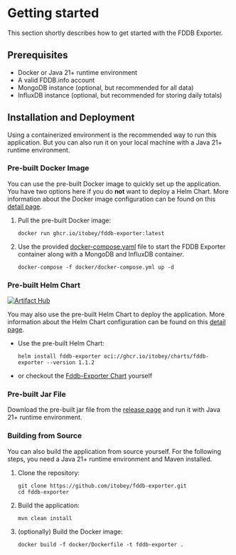 <script setup>
import { useData } from 'vitepress'

const { theme } = useData()
</script>

# Getting started

This section shortly describes how to get started with the FDDB Exporter.

## Prerequisites

- Docker or Java 21+ runtime environment
- A valid FDDB.info account
- MongoDB instance (optional, but recommended for all data)
- InfluxDB instance (optional, but recommended for storing daily totals)

## Installation and Deployment

Using a containerized environment is the recommended way to run this application. But you can also run it on your
local machine with a Java 21+ runtime environment.

### Pre-built Docker Image

You can use the pre-built Docker image to quickly set up the application. You have two options here if you do **not**
want to deploy a Helm Chart.
More information about the Docker image configuration can be found on this [detail page](/details/docker.md).

1. Pull the pre-built Docker image:
   ```
   docker run ghcr.io/itobey/fddb-exporter:latest
   ```

2. Use the provided [docker-compose.yaml](https://github.com/itobey/fddb-exporter/blob/master/docker/docker-compose.yml)
   file to start the FDDB Exporter container along with
   a MongoDB and InfluxDB container.
   ```
   docker-compose -f docker/docker-compose.yml up -d
   ```

### Pre-built Helm Chart

[![Artifact Hub](https://img.shields.io/endpoint?url=https://artifacthub.io/badge/repository/fddb-exporter)](https://artifacthub.io/packages/helm/fddb-exporter/fddb-exporter)

You may also use the pre-built Helm Chart to deploy the application. More information about the Helm Chart
configuration can be found on this [detail page](/details/helm.md).

- Use the pre-built Helm Chart:
   ```
   helm install fddb-exporter oci://ghcr.io/itobey/charts/fddb-exporter --version 1.1.2
   ```

- or checkout the [Fddb-Exporter Chart](https://github.com/itobey/charts/tree/master/fddb-exporter) yourself

### Pre-built Jar File

Download the pre-built jar file from the [release page](https://github.com/itobey/fddb-exporter/releases) and run it
with Java 21+ runtime environment.

### Building from Source

You can also build the application from source yourself. For the following steps, you need a Java 21+ runtime
environment and Maven installed.

1. Clone the repository:
   ```
   git clone https://github.com/itobey/fddb-exporter.git
   cd fddb-exporter
   ```

2. Build the application:
   ```
   mvn clean install
   ```

3. (optionally) Build the Docker image:
   ```
   docker build -f docker/Dockerfile -t fddb-exporter .
   ```